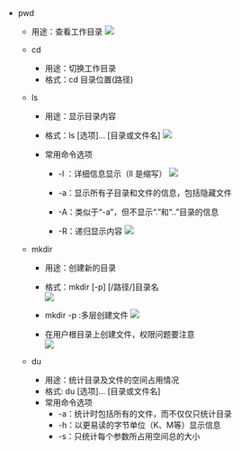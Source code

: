 * pwd
	* 用途：查看工作目录
![](https://upload-images.jianshu.io/upload_images/14466013-3fb6f34188630f19.png?imageMogr2/auto-orient/strip%7CimageView2/2/w/1240)
	
	* cd
		* 用途：切换工作目录
		* 格式：cd 目录位置(路径)
	* ls
		* 用途：显示目录内容
		* 格式：ls	[选项]... [目录或文件名]
![](https://upload-images.jianshu.io/upload_images/14466013-60a47a53ce5ca1cd.png?imageMogr2/auto-orient/strip%7CimageView2/2/w/1240)
		
		* 常用命令选项
			* -l ：详细信息显示（ll 是缩写）
![](https://upload-images.jianshu.io/upload_images/14466013-30ba68181f5dd440.png?imageMogr2/auto-orient/strip%7CimageView2/2/w/1240)
			
			* -a：显示所有子目录和文件的信息，包括隐藏文件
			* -A：类似于“-a”，但不显示“.”和“..”目录的信息
			* -R：递归显示内容
![](https://upload-images.jianshu.io/upload_images/14466013-c4282e3e6e0e2679.png?imageMogr2/auto-orient/strip%7CimageView2/2/w/1240)
	
	* mkdir
		* 用途：创建新的目录
		* 格式：mkdir [-p]  [/路径/]目录名		 
![](https://upload-images.jianshu.io/upload_images/14466013-373d9309a5b1fc20.png?imageMogr2/auto-orient/strip%7CimageView2/2/w/1240)
		
		* mkdir -p :多层创建文件
![](https://upload-images.jianshu.io/upload_images/14466013-70371de7d8025af3.png?imageMogr2/auto-orient/strip%7CimageView2/2/w/1240)
		
		* 在用户根目录上创建文件，权限问题要注意  
![](https://upload-images.jianshu.io/upload_images/14466013-b1b452fd2a89868e.png?imageMogr2/auto-orient/strip%7CimageView2/2/w/1240)
	
	* du
		* 用途：统计目录及文件的空间占用情况
		* 格式: du [选项]... [目录或文件名]
		* 常用命令选项
			* -a：统计时包括所有的文件，而不仅仅只统计目录
			* -h：以更易读的字节单位（K、M等）显示信息
			* -s：只统计每个参数所占用空间总的大小
